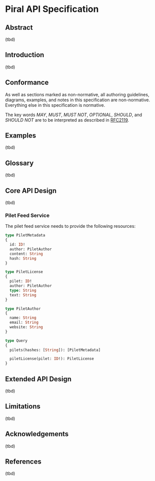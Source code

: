 # Piral API Specification

## Abstract

(tbd)

## Introduction

(tbd)

## Conformance

As well as sections marked as non-normative, all authoring guidelines, diagrams, examples, and notes in this specification are non-normative. Everything else in this specification is normative.

The key words *MAY*, *MUST*, *MUST NOT*, *OPTIONAL*, *SHOULD*, and *SHOULD NOT* are to be interpreted as described in [RFC2119](https://tools.ietf.org/html/rfc2119).

## Examples

(tbd)

## Glossary

(tbd)

## Core API Design

(tbd)

### Pilet Feed Service

The pilet feed service needs to provide the following resources:

```graphql
type PiletMetadata
{
  id: ID!
  author: PiletAuthor
  content: String
  hash: String
}

type PiletLicense
{
  pilet: ID!
  author: PiletAuthor
  type: String
  text: String
}

type PiletAuthor
{
  name: String
  email: String
  website: String
}

type Query
{
  pilets(hashes: [String]): [PiletMetadata]

  piletLicense(pilet: ID!): PiletLicense
}
```

## Extended API Design

(tbd)

## Limitations

(tbd)

## Acknowledgements

(tbd)

## References

(tbd)
